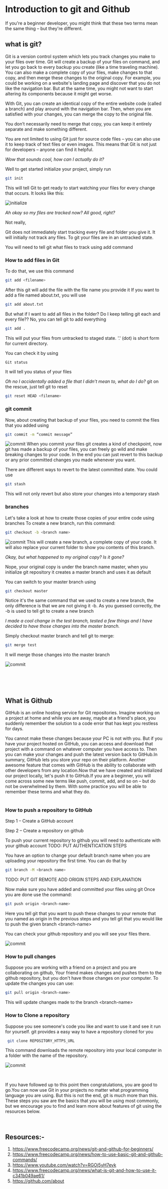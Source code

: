 # Introduction to git and Github

If you're a beginner developer, you might think that these two terms mean the same thing – but they're different.

## what is git?

Git is a version control system which lets you track changes you make to your files over time. Git will create a backup of your files on command, and let you go back to every backup you create (like a time traveling machine). You can also make a complete copy of your files, make changes to that copy, and then merge these changes to the original copy.
For example, you could be working on a website's landing page and discover that you do not like the navigation bar. But at the same time, you might not want to start altering its components because it might get worse.

With Git, you can create an identical copy of the entire website code (called a branch) and play around with the navigation bar. Then, when you are satisfied with your changes, you can merge the copy to the original file.

You don’t necessarily need to merge that copy, you can keep it entirely separate and make something different.

You are not limited to using Git just for source code files – you can also use it to keep track of text files or even images. This means that Git is not just for developers – anyone can find it helpful.

_Wow that sounds cool, how can I actually do it?_

Well to get started initialize your project, simply run

``` bash
git init
```

This will tell Git to get ready to start watching your files for every change that occurs. It looks like this:

![initialize](init.png)

_Ah okay so my files are tracked now? All good, right?_

Not really,

Git does not immediately start tracking every file and folder you give it. It will initially not track any files. To git your files are in an untracked state.

You will need to tell git what files to track using add command

### How to add files in Git

To do that, we use this command

```bash
git add <filename>
```

After this git will add the file with the file name you provide it
If you want to add a file named about.txt, you will use

```bash
git add about.txt
```

But what if I want to add all files in the folder? Do I keep telling git each and every file??
No, you can tell git to add everything

```bash
git add .
```

This will put your files from untracked to staged state. '.' (dot) is short form for current directory.

You can check it by using

``` bash
Git status
```

It will tell you status of your files

_Oh no I accidentally added a file that I didn’t mean to, what do I do?_
git on the rescue, just tell git to reset

```bash
git reset HEAD <filename>
```

### git commit

Now, about creating that backup of your files, you need to commit the files that you added using

```bash
git commit -m “commit message”
```

![commit](commit.png)
When you commit your files git creates a kind of checkpoint, now git has made a backup of your files, you can freely go wild and make breaking changes to your code. In the end you can just revert to this backup or any prior committed changes you made whenever you want.

There are different ways to revert to the latest committed state. You could use

``` bash
git stash
```

This will not only revert but also store your changes into a temporary stash

### branches

Let's take a look at how to create those copies of your entire code using branches
To create a new branch, run this command:

``` bash
git checkout -b <branch name>
```

![commit](branch.png)
This will create a new branch, a complete copy of your code.
It will also replace your current folder to show you contents of this branch.

_Okay, but what happened to my original copy? Is it gone?_

Nope, your original copy is under the branch name master, when you initialize git repository it creates a master branch and uses it as default

You can switch to your master branch using

```bash
git checkout master
```

Notice it's the same command that we used to create a new branch, the only difference is that we are not giving it -b. As you guessed correctly, the -b is used to tell git to create a new branch  

_I made a cool change in the test branch, tested a few things and I have decided to have those changes into the master branch._

Simply checkout master branch and tell git to merge:

```bash
git merge test
```

It will merge those changes into the master branch

![commit](merge.png)

<br>
<br>
<br>

## What is Github

GitHub is an online hosting service for Git repositories. Imagine working on a project at home and while you are away, maybe at a friend's place, you suddenly remember the solution to a code error that has kept you restless for days.

You cannot make these changes because your PC is not with you. But if you have your project hosted on GitHub, you can access and download that project with a command on whatever computer you have access to. Then you can make your changes and push the latest version back to GitHub.In summary, GitHub lets you store your repo on their platform. Another awesome feature that comes with GitHub is the ability to collaborate with other developers from any location.Now that we have created and initialized our project locally, let's push it to GitHub.If you are a beginner, you will come across some new terms like push, commit, add, and so on – but do not be overwhelmed by them. With some practice you will be able to remember these terms and what they do.
<br>
<br>

### How to push a repository to GitHub

Step 1 – Create a GitHub account

Step 2 – Create a repository on github

To push your current repository to github you will need to authenticate with your github account
TODO: PUT AUTHENTICATION STEPS

You have an option to change your default branch name when you are uploading your repository the first time.
You can do that by

```bash
git branch -M <branch name>
```

TODO: PUT GIT REMOTE ADD ORIGIN STEPS AND EXPLANATION

Now make sure you have added and committed your files using git
Once you are done use the command:

```bash
git push origin <branch-name>
```

Here you tell git that you want to push these changes to your remote that you named as origin in the previous steps and you tell git that you would like to push the given branch \<branch-name\>

You can check your github repository and you will see your files there.

![commit](push.png)

### How to pull changes

Suppose you are working with a friend on a project and you are collaborating on github,
Your friend makes changes and pushes them to the github repository, but you don't have those changes on your computer.
To update the changes you can use:

```bash
git pull origin <branch-name>
```

This will update changes made to the branch \<branch-name\>

### How to Clone a repository

Suppose you see someone's code you like and want to use it and see it run for yourself. git provides a easy way to have a repository cloned for you

```bash
 git clone REPOSITORY_HTTPS_URL
 ```

This command downloads the remote repository into your local computer in a folder with the name of the repository.

![commit](pull.png)

<br>

If you have followed up to this point then congratulations, you are good to go.You can now use Git in your projects no matter what programming language you are using. But this is not the end, git is much more than this. These steps you saw are the basics that you will be using most commonly, but we encourage you to find and learn more about features of git using the resources below.

<br>

## Resources:-

1. <https://www.freecodecamp.org/news/git-and-github-for-beginners/>
2. <https://www.freecodecamp.org/news/how-to-use-basic-git-and-github-commands/>
3. <https://www.youtube.com/watch?v=RGOj5yH7evk>
4. <https://www.freecodecamp.org/news/what-is-git-and-how-to-use-it-c341b049ae61/>
5. <https://github.com/about>
